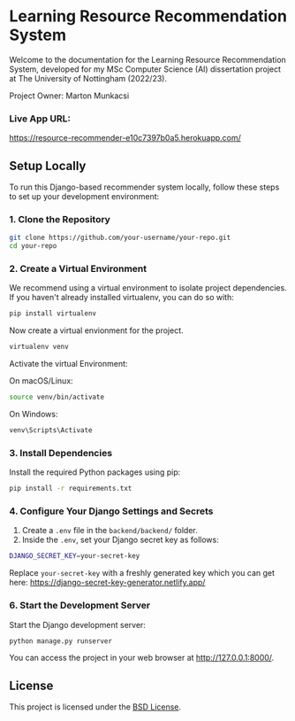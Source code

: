 # Learning Resource Recommendation System
Welcome to the documentation for the Learning Resource Recommendation System, developed for my MSc Computer Science (AI) dissertation project at The University of Nottingham (2022/23).

Project Owner: Marton Munkacsi

### Live App URL: 
https://resource-recommender-e10c7397b0a5.herokuapp.com/



## Setup Locally

To run this Django-based recommender system locally, follow these steps to set up your development environment:

### 1. Clone the Repository

```bash
git clone https://github.com/your-username/your-repo.git
cd your-repo
```

### 2. Create a Virtual Environment
We recommend using a virtual environment to isolate project dependencies. If you haven't already installed virtualenv, you can do so with:

```bash 
pip install virtualenv
```

Now create a virtual envionment for the project.
```bash 
virtualenv venv
```

Activate the virtual Environment:

On macOS/Linux:
```bash
source venv/bin/activate
```
On Windows:
```bash
venv\Scripts\Activate
```

### 3. Install Dependencies

Install the required Python packages using pip:
```bash
pip install -r requirements.txt
```

### 4. Configure Your Django Settings and Secrets
1. Create a `.env` file in the `backend/backend/` folder.
2. Inside the `.env`, set your Django secret key as follows:
```bash
DJANGO_SECRET_KEY=your-secret-key
```
Replace `your-secret-key` with a freshly generated key which you can get here: https://django-secret-key-generator.netlify.app/ 

### 6. Start the Development Server
Start the Django development server:
```bash
python manage.py runserver
```

You can access the project in your web browser at http://127.0.0.1:8000/.


## License
This project is licensed under the [BSD License](LICENSE).